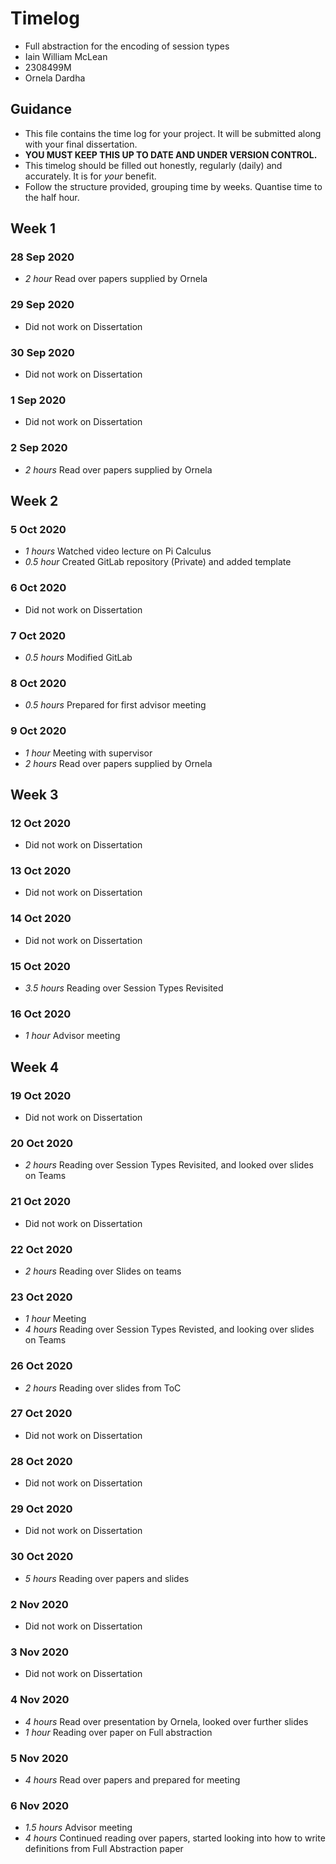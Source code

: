 # Timelog

* Full abstraction for the encoding of session types
* Iain William McLean
* 2308499M
* Ornela Dardha

## Guidance

* This file contains the time log for your project. It will be submitted along with your final dissertation.
* **YOU MUST KEEP THIS UP TO DATE AND UNDER VERSION CONTROL.**
* This timelog should be filled out honestly, regularly (daily) and accurately. It is for *your* benefit.
* Follow the structure provided, grouping time by weeks.  Quantise time to the half hour.

## Week 1
### 28 Sep 2020
* *2 hour* Read over papers supplied by Ornela

### 29 Sep 2020
* Did not work on Dissertation


### 30 Sep 2020
* Did not work on Dissertation


### 1 Sep 2020
* Did not work on Dissertation


### 2 Sep 2020
* *2 hours* Read over papers supplied by Ornela

## Week 2
### 5 Oct 2020

* *1 hours* Watched video lecture on Pi Calculus
* *0.5 hour* Created GitLab repository (Private) and added template

### 6 Oct 2020

* Did not work on Dissertation

### 7 Oct 2020

* *0.5 hours* Modified GitLab

### 8 Oct 2020

* *0.5 hours* Prepared for first advisor meeting

### 9 Oct 2020

* *1 hour* Meeting with supervisor
* *2 hours* Read over papers supplied by Ornela

## Week 3

### 12 Oct 2020

* Did not work on Dissertation

### 13 Oct 2020

* Did not work on Dissertation

### 14 Oct 2020

* Did not work on Dissertation

### 15 Oct 2020

* *3.5 hours* Reading over Session Types Revisited

### 16 Oct 2020

* *1 hour* Advisor meeting

## Week 4

### 19 Oct 2020

* Did not work on Dissertation

### 20 Oct 2020

* *2 hours* Reading over Session Types Revisited, and looked over slides on Teams

### 21 Oct 2020

* Did not work on Dissertation

### 22 Oct 2020 

* *2 hours* Reading over Slides on teams

### 23 Oct 2020 

* *1 hour* Meeting
* *4 hours* Reading over Session Types Revisted, and looking over slides on Teams

### 26 Oct 2020

* *2 hours* Reading over slides from ToC

### 27 Oct 2020

* Did not work on Dissertation

### 28 Oct 2020

* Did not work on Dissertation

### 29 Oct 2020

* Did not work on Dissertation

### 30 Oct 2020

* *5 hours* Reading over papers and slides

### 2 Nov 2020

* Did not work on Dissertation

### 3 Nov 2020

* Did not work on Dissertation

### 4 Nov 2020

* *4 hours* Read over presentation by Ornela, looked over further slides
* *1 hour* Reading over paper on Full abstraction

### 5 Nov 2020

* *4 hours* Read over papers and prepared for meeting

### 6 Nov 2020

* *1.5 hours* Advisor meeting
* *4 hours* Continued reading over papers, started looking into how to write definitions from Full Abstraction paper
